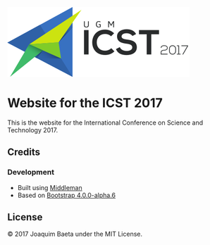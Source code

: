![ICST 2017](images/logos/logo.svg)

# Website for the ICST 2017

This is the website for the International Conference on Science and Technology 2017.

## Credits

### Development

+ Built using [Middleman](https://github.com/middleman/middleman)
+ Based on [Bootstrap 4.0.0-alpha.6](https://v4-alpha.getbootstrap.com/)

## License

© 2017 Joaquim Baeta under the MIT License.